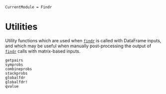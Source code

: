 ```@meta
CurrentModule = Findr
```

# Utilities

Utility functions which are used when [`findr`](@ref) is called with DataFrame inputs, and which may be useful when manually post-processing the output of [`findr`](@ref) calls with matrix-based inputs.

```@docs
getpairs
symprobs
combineprobs
stackprobs
globalfdr
globalfdr!
qvalue
```